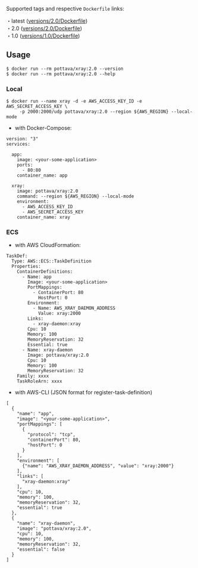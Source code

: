 Supported tags and respective `Dockerfile` links:

・latest ([versions/2.0/Dockerfile](https://github.com/pottava/dockerized-aws-x-ray/blob/master/versions/2.0/Dockerfile))  
・2.0 ([versions/2.0/Dockerfile](https://github.com/pottava/dockerized-aws-x-ray/blob/master/versions/2.0/Dockerfile))  
・1.0 ([versions/1.0/Dockerfile](https://github.com/pottava/dockerized-aws-x-ray/blob/master/versions/1.0/Dockerfile))  


## Usage

```
$ docker run --rm pottava/xray:2.0 --version
$ docker run --rm pottava/xray:2.0 --help
```

### Local

```
$ docker run --name xray -d -e AWS_ACCESS_KEY_ID -e AWS_SECRET_ACCESS_KEY \
     -p 2000:2000/udp pottava/xray:2.0 --region ${AWS_REGION} --local-mode
```

* with Docker-Compose:

```
version: "3"
services:

  app:
    image: <your-some-application>
    ports:
      - 80:80
    container_name: app

  xray:
    image: pottava/xray:2.0
    command: --region ${AWS_REGION} --local-mode
    environment:
      - AWS_ACCESS_KEY_ID
      - AWS_SECRET_ACCESS_KEY
    container_name: xray
```

### ECS

* with AWS CloudFormation:

```
TaskDef:
  Type: AWS::ECS::TaskDefinition
  Properties:
    ContainerDefinitions:
      - Name: app
        Image: <your-some-application>
        PortMappings: 
          - ContainerPort: 80
            HostPort: 0
        Environment:
          - Name: AWS_XRAY_DAEMON_ADDRESS
            Value: xray:2000
        Links:
          - xray-daemon:xray
        Cpu: 10
        Memory: 100
        MemoryReservation: 32
        Essential: true
      - Name: xray-daemon
        Image: pottava/xray:2.0
        Cpu: 10
        Memory: 100
        MemoryReservation: 32
    Family: xxxx
    TaskRoleArn: xxxx
```

* with AWS-CLI (JSON format for register-task-definition)

```
[
  {
    "name": "app",
    "image": "<your-some-application>",
    "portMappings": [
      {
        "protocol": "tcp",
        "containerPort": 80,
        "hostPort": 0
      }
    ],
    "environment": [
      {"name": "AWS_XRAY_DAEMON_ADDRESS", "value": "xray:2000"}
    ],
    "links": [
      "xray-daemon:xray"
    ],
    "cpu": 10,
    "memory": 100,
    "memoryReservation": 32,
    "essential": true
  },
  {
    "name": "xray-daemon",
    "image": "pottava/xray:2.0",
    "cpu": 10,
    "memory": 100,
    "memoryReservation": 32,
    "essential": false
  }
]
```
